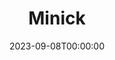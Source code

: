 ---
title: Minick
date: 2023-09-08T00:00:00
opening_date: 1926-03-16
closing_date: 1926-03-17
layout: productions
playbill:
Theatre: Theatre Jacksonville
cast:
- Marge Diamond: Agnes Towers
- Lula: Anne C. Lalor
- Miss Crackenwald: Annie M. Pratt
- Annie: Bonnie Willis
- Fred Minick: Duane Howard
- Mrs. Smallridge: Elizabeth Purser
- Mr. Dietenhofer: H.A. Schiff
- Mr. Price: Ted Silber
- Al Diamond: Harry Lewis
- Old Man Minick: J.H. Pratt
- Miss Lippincott: Lotta Gould Boston
- Nettie Minick: Muriel Parkes
- Lil Corey: Violette Newman
- Jim Corey: W.J. Sandford, Jr.
crew:
- Director: Tracy L'Engle
- Lighting: Martha Race
- Props: Mrs. A.S. Peatross
- Set Design:
  - Carolyn Marsh
  - Mrs. Strawn Perry
- Set Construction:
  - Birsa Shepard
  - Strawn Perry
understudies:
orchestra:
---